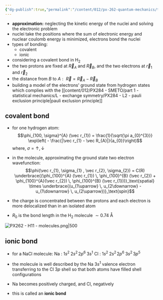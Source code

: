 ```yaml
---
{"dg-publish":true,"permalink":"/content/012/px-262-quantum-mechanics/term-2/j-atoms-and-molecules/px-262-j3-molecules/","noteIcon":"1","created":"2025-01-30T10:30:05.368+00:00","updated":"2025-03-13T12:26:21.124+00:00"}
---
```


- **approximation:** neglecting the kinetic energy of the nuclei and solving the electronic problem
- nuclei take the positions where the sum of electronic energy and nuclear coulomb energy is minimized, electrons bond the nuclei
- types of bonding:
	- covalent
	- ionic
- considering a covalent bond in H$_{2}$
- the two protons are fixed at $\vec R_{A}$ and $\vec R_{B}$, and the two electrons at $\vec r_{1}$ and $\vec r_{2}$
- the distance from $B$ to ${} A: {}$ ${} \vec R = \vec R_{A} - \vec R_B$
- building a model of the electrons' ground state from hydrogen states which complies with the [[content/012/PX284 - SMETO/part 1 - statistical mechanics/L - exchange symmetry/PX284 - L2 - pauli exclusion principle\|pauli exclusion principle]]
## covalent bond
- for one hydrogen atom:
$$\phi_{100, \sigma}^{A} (\vec r_{1}) = \frac{1}{\sqrt{\pi a_{0}^{3}}} \exp\left( - \frac{|\vec r_{1} - \vec R_{A}|}{a_{0}}\right)$$
	where, $\sigma = \uparrow , \,\downarrow$

- in the molecule, approximating the ground state two electron wavefunction:
$$\phi(\vec r_{1}, \sigma_{1} , \vec r_{2}, \sigma_{2}) = C(R) \underbrace{(\phi_{100}^{A} (\vec r_{1})  \, \phi_{100}^{B} (\vec r_{2}) + \phi_{100}^{A}(\vec r_{2}) \, \phi_{100}^{B} (\vec r_{1}))}_\text{spatial} \times \underbrace{(u_{1\uparrow} \, u_{2\downarrow} - u_{1\downarrow} \, u_{2\uparrow})}_\text{spin}$$
- the charge is concentrated between the protons and each electron is more delocalized than in an isolated atom
- $R_{0}$ is the bond length in the H$_2$ molecule $\sim 0.74$ Å

![PX262 - H11 - molecules.png|500](/img/user/pics/PX262%20-%20H11%20-%20molecules.png)

## ionic bond
- for a NaCl molecule:
	Na : $1s^{2}\; 2s^{2}\, 2p^{6}\; 3s^{1}$
	Cl : $1s^{2}\; 2s^{2}\, 2p^{6}\; 3s^{2}\, 3p^{5}$

- the molecule is well described by the Na $3s^1$ valence electron transferring to the Cl $3p$ shell so that both atoms have filled shell configurations
- Na becomes positively charged, and Cl, negatively 
- this is called an **ionic bond**
